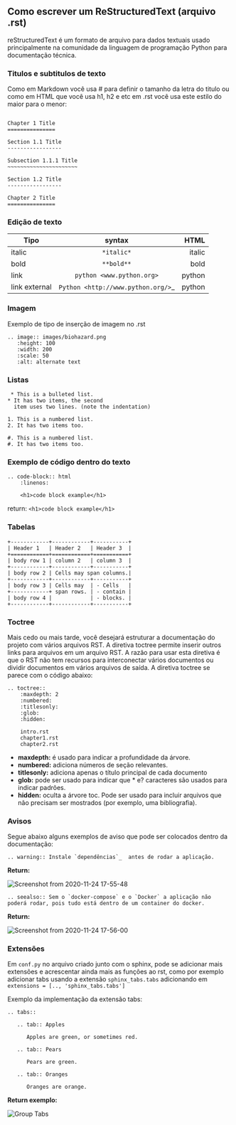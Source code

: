 ## Como escrever um ReStructuredText (arquivo .rst)

reStructuredText é um formato de arquivo para dados textuais usado principalmente na comunidade da linguagem de programação Python para documentação técnica.

### Titulos e subtitulos de texto 

Como em Markdown você usa # para definir o tamanho da letra do titulo ou como em HTML que você usa h1, h2 e etc em .rst você usa este estilo do maior para o menor:

```

Chapter 1 Title
===============

Section 1.1 Title
-----------------

Subsection 1.1.1 Title
~~~~~~~~~~~~~~~~~~~~~~

Section 1.2 Title
-----------------

Chapter 2 Title
===============

```

### Edição de texto

| Tipo          | syntax                               | HTML      |
| ------------- |:------------------------------------:| ---------:|
| italic        | `*italic*`                           | italic    |
| bold          | `**bold**`                           |   bold    |
| link          | `python <www.python.org>`            |    python |
| link external | `Python <http://www.python.org/>`_   |    python |

### Imagem 

Exemplo de tipo de inserção de imagem no .rst

```
.. image:: images/biohazard.png
   :height: 100
   :width: 200
   :scale: 50
   :alt: alternate text
 ```
 
### Listas

```
 * This is a bulleted list.
* It has two items, the second
  item uses two lines. (note the indentation)

1. This is a numbered list.
2. It has two items too.

#. This is a numbered list.
#. It has two items too.

```

### Exemplo de código dentro do texto

```
.. code-block:: html
    :linenos:

    <h1>code block example</h1>
```

return: ```<h1>code block example</h1>```

### Tabelas

```
+------------+------------+-----------+
| Header 1   | Header 2   | Header 3  |
+============+============+===========+
| body row 1 | column 2   | column 3  |
+------------+------------+-----------+
| body row 2 | Cells may span columns.|
+------------+------------+-----------+
| body row 3 | Cells may  | - Cells   |
+------------+ span rows. | - contain |
| body row 4 |            | - blocks. |
+------------+------------+-----------+
```

### Toctree

Mais cedo ou mais tarde, você desejará estruturar a documentação do projeto com vários arquivos RST. A diretiva toctree permite inserir outros links para arquivos em um arquivo RST. A razão para usar esta diretiva é que o RST não tem recursos para interconectar vários documentos ou dividir documentos em vários arquivos de saída. A diretiva toctree se parece com o código abaixo:

```
.. toctree::
    :maxdepth: 2
    :numbered:
    :titlesonly:
    :glob:
    :hidden:

    intro.rst
    chapter1.rst
    chapter2.rst
```

- **maxdepth:** é usado para indicar a profundidade da árvore.
- **numbered:** adiciona números de seção relevantes.
- **titlesonly:** adiciona apenas o título principal de cada documento
- **glob:** pode ser usado para indicar que * e? caracteres são usados para indicar padrões.
- **hidden:** oculta a árvore toc. Pode ser usado para incluir arquivos que não precisam ser mostrados (por exemplo, uma bibliografia).

### Avisos

Segue abaixo alguns exemplos de aviso que pode ser colocados dentro da documentação:

```
.. warning:: Instale `dependências`_  antes de rodar a aplicação.
```

**Return:**

![Screenshot from 2020-11-24 17-55-48](https://user-images.githubusercontent.com/48387196/100150603-a097ec00-2e7e-11eb-90fa-dfc7ca43a62a.png)


```
.. seealso:: Sem o `docker-compose` e o `Docker` a aplicação não poderá rodar, pois tudo está dentro de um container do docker.
```

**Return:**

![Screenshot from 2020-11-24 17-56-00](https://user-images.githubusercontent.com/48387196/100150673-b9a09d00-2e7e-11eb-8944-cb30120b4d17.png)


### Extensões

Em `conf.py` no arquivo criado junto com o sphinx, pode se adicionar mais extensões e acrescentar ainda mais as funções ao rst, como por exemplo adicionar tabs usando a extensão `sphinx_tabs.tabs` adicionando em `extensions = [.., 'sphinx_tabs.tabs']`

Exemplo da implementação da extensão tabs:

```
.. tabs::

   .. tab:: Apples

      Apples are green, or sometimes red.

   .. tab:: Pears

      Pears are green.

   .. tab:: Oranges

      Oranges are orange.
```

**Return exemplo:**


![Group Tabs](https://raw.githubusercontent.com/executablebooks/sphinx-tabs/master/images/tabs.gif)

